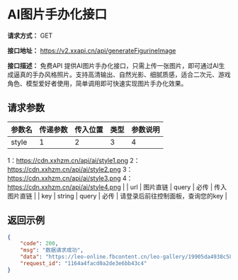 # AI图片手办化接口

**请求方式：** GET

**接口地址：** https://v2.xxapi.cn/api/generateFigurineImage

**接口描述：** 免费API 提供AI图片手办化接口，只需上传一张图片，即可通过AI生成逼真的手办风格照片。支持高清输出、自然光影、细腻质感，适合二次元、游戏角色、模型爱好者使用，简单调用即可快速实现图片手办化效果。

## 请求参数

| 参数名 | 传递参数 | 传入位置 | 类型 | 参数说明 |
|--------|----------|----------|------|----------|
| style | 1|2|3|4 | query | 可选 | 传入不同的style，生成不同风格的手办
1：https://cdn.xxhzm.cn/api/ai/style1.png
2：https://cdn.xxhzm.cn/api/ai/style2.png
3：https://cdn.xxhzm.cn/api/ai/style3.png
4：https://cdn.xxhzm.cn/api/ai/style4.png |
| url | 图片直链 | query | 必传 | 传入图片直链 |
| key | string | query | 必传 | 请登录后前往控制面板，查询您的key |

## 返回示例

```json
{
    "code": 200,
    "msg": "数据请求成功",
    "data": "https://leo-online.fbcontent.cn/leo-gallery/19905da4938c584.png",
    "request_id": "1164a4facd0a2de3e6bb43c4"
}
```
